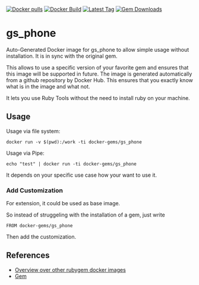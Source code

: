 [![Docker pulls](https://img.shields.io/docker/pulls/rubygem/gs_phone.svg)](https://hub.docker.com/r/rubygem/gs_phone/)
[![Docker Build](https://img.shields.io/docker/automated/rubygem/gs_phone.svg)](https://hub.docker.com/r/rubygem/gs_phone/)
[![Latest Tag](https://img.shields.io/github/tag/docker-rubygem/gs_phone.svg)](https://hub.docker.com/r/rubygem/gs_phone/)
[![Gem Downloads](https://img.shields.io/gem/dt/gs_phone.svg)](https://rubygems.org/gems/gs_phone/)
# gs_phone

Auto-Generated Docker image for gs_phone to allow simple usage without installation.
It is in sync with the original gem.

This allows to use a specific version of your favorite gem and ensures that this image will be supported in future.
The image is generated automatically from a github repository by Docker Hub.
This ensures that you exactly know what is in the image and what not.

It lets you use Ruby Tools without the need to install ruby on your machine.

## Usage

Usage via file system:

`docker run -v $(pwd):/work -ti docker-gems/gs_phone`

Usage via Pipe:

`echo "test" | docker run -ti docker-gems/gs_phone`

It depends on your specific use case how your want to use it.

### Add Customization

For extension, it could be used as base image.

So instead of struggeling with the installation of a gem, just write

`FROM docker-gems/gs_phone`

Then add the customization.

## References

 - [Overview over other rubygem docker images](https://github.com/thinkbot/docker-rubygem)
 - [Gem](https://rubygems.org/gems/gs_phone/)
